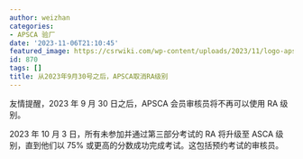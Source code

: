 ```yaml
---
author: weizhan
categories:
- APSCA 验厂
date: '2023-11-06T21:10:45'
featured_image: https://csrwiki.com/wp-content/uploads/2023/11/logo-apsca.jpg
id: 870
tags: []
title: 从2023年9月30号之后，APSCA取消RA级别
---
```


友情提醒，2023 年 9 月 30 日之后，APSCA 会员审核员将不再可以使用 RA 级别。

2023 年 10 月 3 日，所有未参加并通过第三部分考试的 RA 将升级至 ASCA 级别，直到他们以 75%
或更高的分数成功完成考试。这包括预约考试的审核员。

